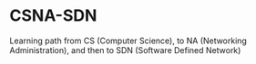 # CSNA-SDN
Learning path from CS (Computer Science), to NA (Networking Administration), and then to SDN (Software Defined Network)
